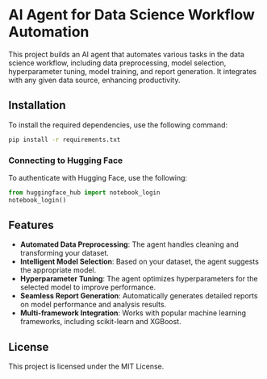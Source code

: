 # AI Agent for Data Science Workflow Automation

This project builds an AI agent that automates various tasks in the data science workflow, including data preprocessing, model selection, hyperparameter tuning, model training, and report generation. It integrates with any given data source, enhancing productivity.

## Installation
To install the required dependencies, use the following command:

```bash
pip install -r requirements.txt
```

### Connecting to Hugging Face
To authenticate with Hugging Face, use the following:
```python
from huggingface_hub import notebook_login
notebook_login()
```

## Features
- **Automated Data Preprocessing**: The agent handles cleaning and transforming your dataset.
- **Intelligent Model Selection**: Based on your dataset, the agent suggests the appropriate model.
- **Hyperparameter Tuning**: The agent optimizes hyperparameters for the selected model to improve performance.
- **Seamless Report Generation**: Automatically generates detailed reports on model performance and analysis results.
- **Multi-framework Integration**: Works with popular machine learning frameworks, including scikit-learn and XGBoost.

## License
This project is licensed under the MIT License.
